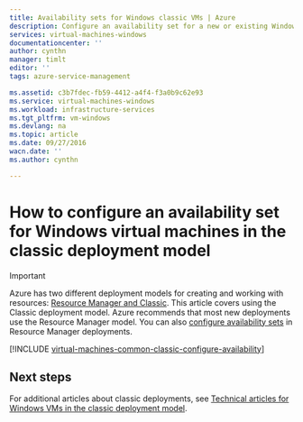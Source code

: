 ```yaml
---
title: Availability sets for Windows classic VMs | Azure
description: Configure an availability set for a new or existing Windows virtual machine in the classic deployment model using the Azure portal preview and Azure PowerShell.
services: virtual-machines-windows
documentationcenter: ''
author: cynthn
manager: timlt
editor: ''
tags: azure-service-management

ms.assetid: c3b7fdec-fb59-4412-a4f4-f3a0b9c62e93
ms.service: virtual-machines-windows
ms.workload: infrastructure-services
ms.tgt_pltfrm: vm-windows
ms.devlang: na
ms.topic: article
ms.date: 09/27/2016
wacn.date: ''
ms.author: cynthn

---
```

# How to configure an availability set for Windows virtual machines in the classic deployment model
> [!IMPORTANT] 
> Azure has two different deployment models for creating and working with resources: [Resource Manager and Classic](../azure-resource-manager/resource-manager-deployment-model.md). This article covers using the Classic deployment model. Azure recommends that most new deployments use the Resource Manager model. You can also [configure availability sets](virtual-machines-windows-create-availability-set.md?toc=%2fazure%2fvirtual-machines%2fwindows%2ftoc.json) in Resource Manager deployments.

[!INCLUDE [virtual-machines-common-classic-configure-availability](../../includes/virtual-machines-common-classic-configure-availability.md)]

## Next steps
For additional articles about classic deployments, see [Technical articles for Windows VMs in the classic deployment model](virtual-machines-windows-index.md?toc=%2fazure%2fvirtual-machines%2fwindows%2ftoc.json).